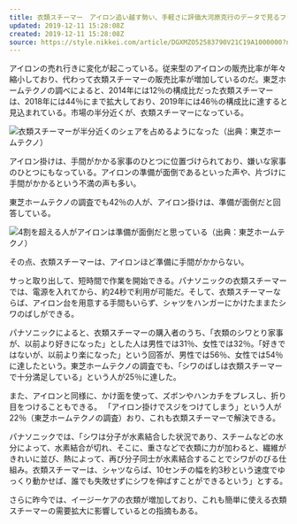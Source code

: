 ```yaml
---
title: 衣類スチーマー　アイロン追い越す勢い、手軽さに評価大河原克行のデータで見るファクト
updated: 2019-12-11 15:28:08Z
created: 2019-12-11 15:28:08Z
source: https://style.nikkei.com/article/DGXMZO52583790V21C19A1000000?n_cid=LMNST020
---
```


アイロンの売れ行きに変化が起こっている。従来型のアイロンの販売比率が年々縮小しており、代わって衣類スチーマーの販売比率が増加しているのだ。東芝ホームテクノの調べによると、2014年には12％の構成比だった衣類スチーマーは、2018年には44％にまで拡大しており、2019年には46％の構成比に達すると見込まれている。市場の半分近くが、衣類スチーマーになっている。

![](https://article-image-ix.nikkei.com/https%3A%2F%2Fimgix-proxy.n8s.jp%2Fcontent%2Fpic%2F20191210%2F96958A9F889DE7E0E7EAE1E5EBE2E0E7E3E3E0E2E3EBE2E2E2E2E2E2-DSXZZO5258574025112019000000-PN1-4.jpg?auto=format%2Ccompress&ch=Width%2CDPR&ixlib=php-1.2.1&w=600&s=ea6da3d89d9b40903c826499d471d3d8)衣類スチーマーが半分近くのシェアを占めるようになった（出典：東芝ホームテクノ）

アイロン掛けは、手間がかかる家事のひとつに位置づけられており、嫌いな家事のひとつにもなっている。アイロンの準備が面倒であるといった声や、片づけに手間がかかるという不満の声も多い。

東芝ホームテクノの調査でも42％の人が、アイロン掛けは、準備が面倒だと回答している。

![](https://article-image-ix.nikkei.com/https%3A%2F%2Fimgix-proxy.n8s.jp%2Fcontent%2Fpic%2F20191210%2F96958A9F889DE7E0E7EAE1E5EBE2E0E7E3E3E0E2E3EBE2E2E2E2E2E2-DSXZZO5258660025112019000000-PN1-3.jpg?auto=format%2Ccompress&ch=Width%2CDPR&ixlib=php-1.2.1&w=600&s=244b1dbbfa60e4b2f2496bebe8fbcb30)4割を超える人がアイロンは準備が面倒だと思っている（出典：東芝ホームテクノ）

その点、衣類スチーマーは、アイロンほど準備に手間がかからない。

サっと取り出して、短時間で作業を開始できる。パナソニックの衣類スチーマーでは、電源を入れてから、約24秒で利用が可能だ。そして、衣類スチーマーならば、アイロン台を用意する手間もいらず、シャツをハンガーにかけたままたシワのばしができる。

パナソニックによると、衣類スチーマーの購入者のうち、「衣類のシワとり家事が、以前より好きになった」とした人は男性では31％、女性では32％。「好きではないが、以前より楽になった」という回答が、男性では56％、女性では54％に達したという。東芝ホームテクノの調査でも、「シワのばしは衣類スチーマーで十分満足している」という人が25％に達した。

また、アイロンと同様に、かけ面を使って、ズボンやハンカチをプレスし、折り目をつけることもできる。
「アイロン掛けでスジをつけてしまう」という人が22％（東芝ホームテクノの調査）おり、これも衣類スチーマーで解決できる。

パナソニックでは、「シワは分子が水素結合した状況であり、スチームなどの水分によって、水素結合が切れ、そこに、重さなどで衣類に力が加わると、繊維がきれいに並び、熱によって、再び分子同士が水素結合することでシワがのびる仕組み。衣類スチーマーは、シャツならば、10センチの幅を約3秒という速度でゆっくり動かせば、誰でも失敗せずにシワを伸ばすことができるという」とする。

さらに昨今では、イージーケアの衣類が増加しており、これも簡単に使える衣類スチーマーの需要拡大に影響しているとの指摘もある。